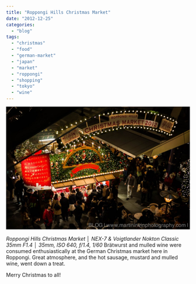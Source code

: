 ```yaml
---
title: "Roppongi Hills Christmas Market"
date: "2012-12-25"
categories: 
  - "blog"
tags: 
  - "christmas"
  - "food"
  - "german-market"
  - "japan"
  - "market"
  - "roppongi"
  - "shopping"
  - "tokyo"
  - "wine"
---
```


![DSC01911.jpg](/assets/images/a8109-dsc01911.jpg)

_Roppongi Hills Christmas Market │ NEX-7 & Voigtlander Nokton Classic 35mm F1.4 │ 35mm, ISO 640, f/1.4, 1/60_ Brätwurst and mulled wine were consumed enthusiastically at the German Christmas market here in Roppongi. Great atmosphere, and the hot sausage, mustard and mulled wine, went down a treat.

Merry Christmas to all!
